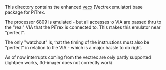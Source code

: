 This directory contains the enhanced 
[vecx](http://www.valavan.net/vectrex.html) (Vectrex emulator) base package for PiTrex.

The processor 6809 is emulated - but all accesses to VIA are passed thru to the "real" VIA that the PiTrex is connected to.
This makes this emulator near "perfect".

The only "watchout" is, that the timing of the instructions must also be "perfect" in relation to the VIA - which is a major hassle to do right.

As of now interrupts coming from the vectrex are only partly supported (lightpen works, 3d-imager does not correctly work)

